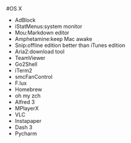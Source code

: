 #OS X

- AdBlock
- iStatMenus:system monitor
- Mou:Markdown editor
- Amphetamine:keep Mac awake
- Snip:offline edition better than iTunes edition
- Aria2:download tool
- TeamViewer
- Go2Shell
- iTerm2
- smcFanControl
- F.lux
- Homebrew
- oh my zch
- Alfred 3
- MPlayerX
- VLC
- Instapaper
- Dash 3
- Pycharm
